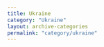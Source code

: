 ```yaml
---
title: Ukraine
category: "Ukraine"
layout: archive-categories
permalink: "category/ukraine"
---
```

